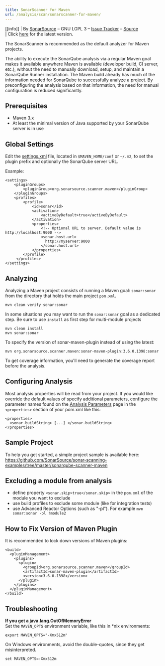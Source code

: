 ```yaml
---
title: SonarScanner for Maven
url: /analysis/scan/sonarscanner-for-maven/
---
```


[[info]]
| By [SonarSource](https://www.sonarsource.com/) – GNU LGPL 3 – [Issue Tracker](https://jira.sonarsource.com/browse/MSONAR) – [Source](https://github.com/SonarSource/sonar-scanner-maven)  
| Click [here](https://mvnrepository.com/artifact/org.sonarsource.scanner.maven/sonar-maven-plugin) for the latest version.


The SonarScanner is recommended as the default analyzer for Maven projects.

The ability to execute the SonarQube analysis via a regular Maven goal makes it available anywhere Maven is available (developer build, CI server, etc.), without the need to manually download, setup, and maintain a SonarQube Runner installation. The Maven build already has much of the information needed for SonarQube to successfully analyze a project. By preconfiguring the analysis based on that information, the need for manual configuration is reduced significantly. 



## Prerequisites
* Maven 3.x
* At least the minimal version of Java supported by your SonarQube server is in use 

## Global Settings 

Edit the [settings.xml](http://maven.apache.org/settings.html) file, located in `$MAVEN_HOME/conf` or `~/.m2`, to set the plugin prefix and optionally the SonarQube server URL.

Example:
```
<settings>
    <pluginGroups>
        <pluginGroup>org.sonarsource.scanner.maven</pluginGroup>
    </pluginGroups>
    <profiles>
        <profile>
            <id>sonar</id>
            <activation>
                <activeByDefault>true</activeByDefault>
            </activation>
            <properties>
                <!-- Optional URL to server. Default value is http://localhost:9000 -->
                <sonar.host.url>
                  http://myserver:9000
                </sonar.host.url>
            </properties>
        </profile>
     </profiles>
</settings>
```

## Analyzing
Analyzing a Maven project consists of running a Maven goal: `sonar:sonar` from the directory that holds the main project `pom.xml`.
```
mvn clean verify sonar:sonar
```

In some situations you may want to run the `sonar:sonar` goal as a dedicated step. Be sure to use `install` as first step for multi-module projects
```
mvn clean install
mvn sonar:sonar
```

To specify the version of sonar-maven-plugin instead of using the latest:
```
mvn org.sonarsource.scanner.maven:sonar-maven-plugin:3.6.0.1398:sonar
```

To get coverage information, you'll need to generate the coverage report before the analysis. 



## Configuring Analysis
Most analysis properties will be read from your project. If you would like override the default values of specify additional parameters, configure the parameter names found on the [Analysis Parameters](/analysis/analysis-parameters/) page in the `<properties>` section of your pom.xml like this:
```
<properties>
  <sonar.buildString> [...] </sonar.buildString>
</properties>
 ```


## Sample Project
To help you get started, a simple project sample is available here: https://github.com/SonarSource/sonar-scanning-examples/tree/master/sonarqube-scanner-maven

## Excluding a module from analysis
* define property `<sonar.skip>true</sonar.skip>` in the `pom.xml` of the module you want to exclude
* use build profiles to exclude some module (like for integration tests)
* use Advanced Reactor Options (such as "-pl"). For example `mvn sonar:sonar -pl !module2`

## How to Fix Version of Maven Plugin
It is recommended to lock down versions of Maven plugins:
```
<build>
  <pluginManagement>
    <plugins>
      <plugin>
        <groupId>org.sonarsource.scanner.maven</groupId>
        <artifactId>sonar-maven-plugin</artifactId>
        <version>3.6.0.1398</version>
      </plugin>
    </plugins>
  </pluginManagement>
</build>
```

## Troubleshooting
**If you get a java.lang.OutOfMemoryError**  
Set the `MAVEN_OPTS` environment variable, like this in *nix environments:
```
export MAVEN_OPTS="-Xmx512m"
```
On Windows environments, avoid the double-quotes, since they get misinterpreted.
```
set MAVEN_OPTS=-Xmx512m
```
